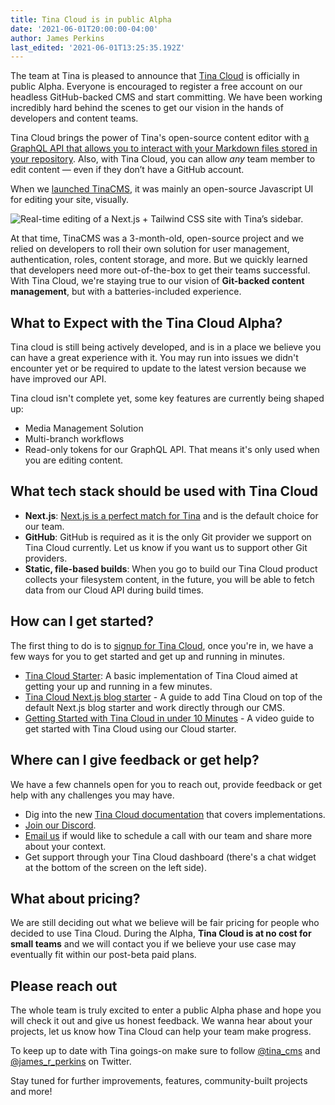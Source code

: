 ```yaml
---
title: Tina Cloud is in public Alpha
date: '2021-06-01T20:00:00-04:00'
author: James Perkins
last_edited: '2021-06-01T13:25:35.192Z'
---
```

The team at Tina is pleased to announce that [Tina Cloud](/cloud/) is officially in public Alpha. Everyone is encouraged to register a free account on our headless GitHub-backed CMS and start committing. We have been working incredibly hard behind the scenes to get our vision in the hands of developers and content teams.

Tina Cloud brings the power of Tina's open-source content editor with [a GraphQL API that allows you to interact with your Markdown files stored in your repository](/blog/using-graphql-with-the-filesystem/). Also, with Tina Cloud, you can allow _any_ team member to edit content — even if they don’t have a GitHub account.

When we [launched TinaCMS](https://www.youtube.com/watch?v=iPDCmbaEF0Y), it was mainly an open-source Javascript UI for editing your site, visually.

![Real-time editing of a Next.js + Tailwind CSS site with Tina’s sidebar.](https://res.cloudinary.com/forestry-demo/image/upload/v1619023278/tina-cms-visual-editing.gif "Real-time editing of a Next.js + Tailwind CSS site with Tina’s sidebar.")

At that time, TinaCMS was a 3-month-old, open-source project and we relied on developers to roll their own solution for user management, authentication, roles, content storage, and more. But we quickly learned that developers need more out-of-the-box to get their teams successful.  With Tina Cloud, we're staying true to our vision of **Git-backed content management**, but with a batteries-included experience.

## What to Expect with the Tina Cloud Alpha?

Tina cloud is still being actively developed, and is in a place we believe you can have a great experience with it. You may run into issues we didn't encounter yet or be required to update to the latest version because we have improved our API.

Tina cloud isn't complete yet, some key features  are currently being shaped up:

* Media Management Solution
* Multi-branch workflows
* Read-only tokens for our GraphQL API. That means it's only used when you are editing content.

## What tech stack should be used with Tina Cloud

* **Next.js**: [Next.js is a perfect match for Tina](/blog/tina-cloud-and-nextjs-the-perfect-match/) and is the default choice for our team.
* **GitHub**:  GitHub is required as it is the only Git provider we support on Tina Cloud currently. Let us know if you want us to support other Git providers.
* **Static, file-based builds**: When you go to build our Tina Cloud product collects your filesystem content, in the future, you will be able to fetch data from our Cloud API during build times.

## How can I get started?

The first thing to do is to [signup for Tina Cloud](https://auth.tina.io/register), once you're in, we have a few ways for you to get started and get up and running in minutes.

* [Tina Cloud Starter](https://github.com/tinacms/tina-cloud-starter): A basic implementation of Tina Cloud aimed at getting your up and running in a few minutes.
* [Tina Cloud Next.js blog starter](/guides/tina-cloud/existing-site/overview/) - A guide to add Tina Cloud on top of the default Next.js blog starter and work directly through our CMS.
* [Getting Started with Tina Cloud in under 10 Minutes](https://youtu.be/Y-fG7qzoHKw) - A video guide to get started with Tina Cloud using our Cloud starter.

## Where can I give feedback or get help?

We have a few channels open for you to reach out, provide feedback or get help with any challenges you may have.

* Dig into the new [Tina Cloud documentation](/docs/tina-cloud/) that covers implementations.
* [Join our Discord](https://discord.gg/6RrAXJws).
* [Email us](mailto:support@tina.io) if would like to schedule a call with our team and share more about your context.
* Get support through your Tina Cloud dashboard (there's a chat widget at the bottom of the screen on the left side).


## What about pricing?

We are still deciding out what we believe will be fair pricing for people who decided to use Tina Cloud. During the Alpha, **Tina Cloud is at no cost for small teams** and we will contact you if we believe your use case may eventually fit within our post-beta paid plans.

## Please reach out

The whole team is truly excited to enter a public Alpha phase and hope you will check it out and give us honest feedback. We wanna hear about your projects, let us know how Tina Cloud can help your team make progress.

To keep up to date with Tina goings-on make sure to follow [@tina_cms](https://twitter.com/tina_cms) and [@james_r_perkins](https://twitter.com/james_r_perkins) on Twitter.

Stay tuned for further improvements, features, community-built projects and more!